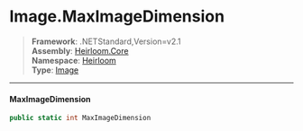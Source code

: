 # Image.MaxImageDimension

> **Framework**: .NETStandard,Version=v2.1  
> **Assembly**: [Heirloom.Core][0]  
> **Namespace**: [Heirloom][0]  
> **Type**: [Image][1]  

--------------------------------------------------------------------------------

#### MaxImageDimension

```cs
public static int MaxImageDimension
```

[0]: ..\Heirloom.Core.md
[1]: Heirloom.Image.md

